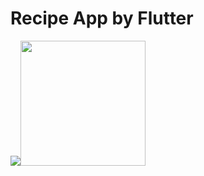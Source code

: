 # Recipe App by Flutter

<img src="https://imgbb.com/"><img src="https://i.ibb.co/r4R1pcF/demo.gif" width=200 border="0" />



